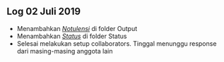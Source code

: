 Log 02 Juli 2019
---
* Menambahkan *[Notulensi](https://github.com/SeedSider/extra191/tree/master/SandBox/SeedSider/Output/2019-07-02-SeedSider-memo01.md)* di folder Output
* Menambahkan *[Status](https://github.com/SeedSider/extra191/blob/master/SandBox/SeedSider/Status/2019-07-02-SeedSider-Status.md)* di folder Status
* Selesai melakukan setup collaborators. Tinggal menunggu response dari masing-masing anggota lain
